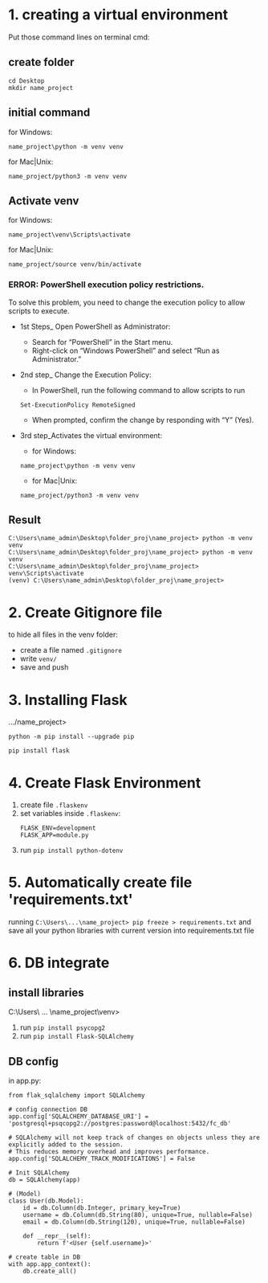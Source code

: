 # 1. creating a virtual environment

Put those command lines on terminal cmd:

## create folder
```
cd Desktop
mkdir name_project
```

## initial command
for Windows: 
```
name_project\python -m venv venv
```
for Mac|Unix: 
```
name_project/python3 -m venv venv
```

## Activate venv

for Windows:
```
name_project\venv\Scripts\activate
```

for Mac|Unix:
```
name_project/source venv/bin/activate
```

### ERROR: PowerShell execution policy restrictions.

To solve this problem, you need to change the execution policy to allow scripts to execute.

- 1st Steps_ Open PowerShell as Administrator:
    - Search for “PowerShell” in the Start menu.
    - Right-click on “Windows PowerShell” and select “Run as Administrator.” <br>

- 2nd step_ Change the Execution Policy:
    - In PowerShell, run the following command to allow scripts to run
    ```
    Set-ExecutionPolicy RemoteSigned
    ```
    - When prompted, confirm the change by responding with “Y” (Yes).<br>

- 3rd step_Activates the virtual environment:
    - for Windows: 
    ```
    name_project\python -m venv venv
    ```
    - for Mac|Unix: 
    ```
    name_project/python3 -m venv venv
    ```

## Result
```
C:\Users\name_admin\Desktop\folder_proj\name_project> python -m venv venv
C:\Users\name_admin\Desktop\folder_proj\name_project> python -m venv venv
C:\Users\name_admin\Desktop\folder_proj\name_project> venv\Scripts\activate             
(venv) C:\Users\name_admin\Desktop\folder_proj\name_project> 
```

# 2. Create Gitignore file
to hide all files in the venv folder:
- create a file named `.gitignore`
- write `venv/`
- save and push

# 3. Installing Flask

.../name_project>
```
python -m pip install --upgrade pip

```

```
pip install flask

```
# 4. Create Flask Environment

1. create file `.flaskenv`
2. set variables inside `.flaskenv`:
    ```
    FLASK_ENV=development
    FLASK_APP=module.py
    ```
3. run `pip install python-dotenv`

# 5. Automatically create file 'requirements.txt'

running `C:\Users\...\name_project> pip freeze > requirements.txt` and save all your python libraries with current version into requirements.txt file

# 6. DB integrate
## install libraries

C:\Users\ ... \name_project\venv>

1. run `pip install psycopg2`
2. run `pip install Flask-SQLAlchemy`

## DB config
in app.py:
```
from flak_sqlalchemy import SQLAlchemy

# config connection DB
app.config['SQLALCHEMY_DATABASE_URI'] = 'postgresql+psqcopg2://postgres:password@localhost:5432/fc_db'

# SQLAlchemy will not keep track of changes on objects unless they are explicitly added to the session.
# This reduces memory overhead and improves performance.
app.config['SQLALCHEMY_TRACK_MODIFICATIONS'] = False

# Init SQLAlchemy
db = SQLAlchemy(app)

# (Model)
class User(db.Model):
    id = db.Column(db.Integer, primary_key=True)
    username = db.Column(db.String(80), unique=True, nullable=False)
    email = db.Column(db.String(120), unique=True, nullable=False)

    def __repr__(self):
        return f'<User {self.username}>'

# create table in DB
with app.app_context():
    db.create_all()
```




